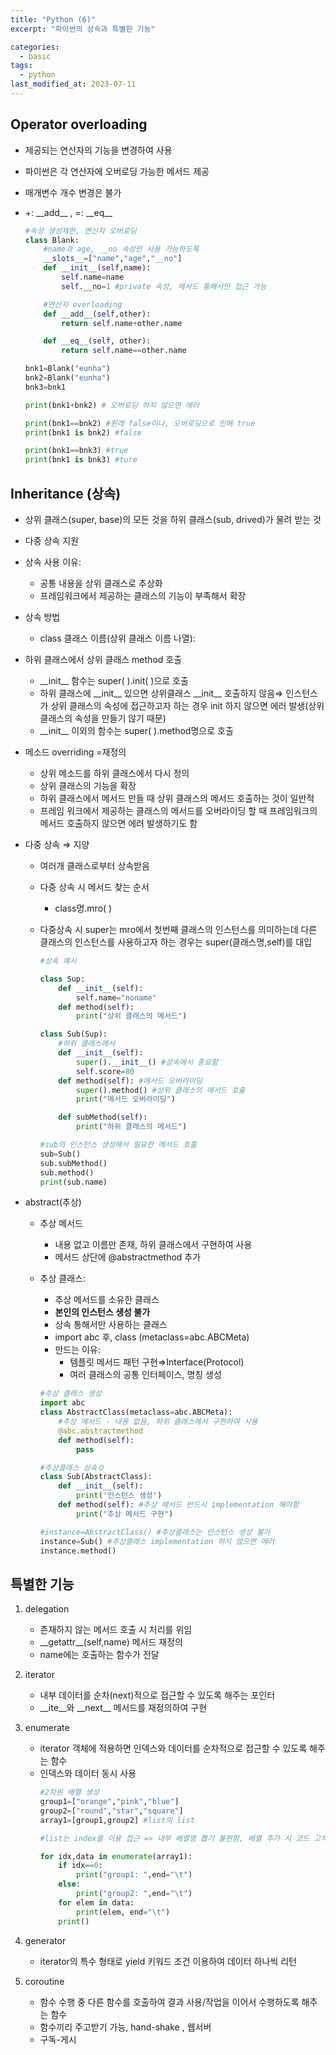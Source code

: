 ```yaml
---
title: "Python (6)"
excerpt: "파이썬의 상속과 특별한 기능"

categories:
  - basic
tags:
  - python
last_modified_at: 2023-07-11
---
```


## Operator overloading ##

- 제공되는 연산자의 기능을 변경하여 사용
- 파이썬은 각 연산자에 오버로딩 가능한 메서드 제공
- 매개변수 개수 변경은 불가
- +: \_\_add\_\_ , =: \_\_eq\_\_

    ```python
    #속성 생성제한, 연산자 오버로딩
    class Blank:
        #name과 age, __no 속성만 사용 가능하도록
        __slots__=["name","age","__no"]
        def __init__(self,name):
            self.name=name
            self.__no=1 #private 속성, 메서드 통해서만 접근 가능

        #연산자 overloading
        def __add__(self,other):
            return self.name+other.name

        def __eq__(self, other):
            return self.name==other.name

    bnk1=Blank("eunha")
    bnk2=Blank("eunha")
    bnk3=bnk1

    print(bnk1+bnk2) # 오버로딩 하지 않으면 에러

    print(bnk1==bnk2) #원래 false이나, 오버로딩으로 인해 true
    print(bnk1 is bnk2) #false

    print(bnk1==bnk3) #true
    print(bnk1 is bnk3) #ture    

    ```

## Inheritance (상속) ##
- 상위 클래스(super, base)의 모든 것을 하위 클래스(sub, drived)가 물려 받는 것
- 다중 상속 지원
- 상속 사용 이유:
    - 공통 내용을 상위 클래스로 추상화
    - 프레임워크에서 제공하는 클래스의 기능이 부족해서 확장
- 상속 방법
    - class 클래스 이름(상위 클래스 이름 나열):
- 하위 클래스에서 상위 클래스 method 호출
    - \_\_init\_\_ 함수는 super( ).init( )으로 호출
    - 하위 클래스에 \_\_init\_\_ 있으면 상위클래스 \_\_init\_\_ 호출하지 않음⇒ 인스턴스가 상위 클래스의 속성에 접근하고자 하는 경우 init 하지 않으면 에러 발생(상위 클래스의 속성을 만들기 않기 때문)
    - \_\_init\_\_ 이외의 함수는 super( ).method명으로 호출
- 메소드 overriding =재정의
    - 상위 메소드를 하위 클래스에서 다시 정의
    - 상위 클래스의 기능을 확장
    - 하위 클래스에서 메서드 만들 때 상위 클래스의 메서드 호출하는 것이 일반적
    - 프레임 워크에서 제공하는 클래스의 메서드를 오버라이딩 할 때 프레임워크의 메서드 호출하지 않으면 에러 발생하기도 함
- 다중 상속 ⇒ 지양
    - 여러개 클래스로부터 상속받음
    - 다중 상속 시 메서드 찾는 순서
        - class명.mro( )
    - 다중상속 시  super는 mro에서 첫번째 클래스의 인스턴스를 의미하는데 다른 클래스의 인스턴스를 사용하고자 하는 경우는 super(클래스명,self)를 대입

        ```python
        #상속 예시

        class Sup:
            def __init__(self):
                self.name="noname"
            def method(self):
                print("상위 클래스의 메서드")

        class Sub(Sup):
            #하위 클래스에서
            def __init__(self):
                super().__init__() #상속에서 중요함
                self.score=80
            def method(self): #메서드 오버라이딩
                super().method() #상위 클래스의 메서드 호출
                print("메서드 오버라이딩")

            def subMethod(self):
                print("하위 클래스의 메서드")

        #sub의 인스턴스 생성해서 필요한 메서드 호출
        sub=Sub()
        sub.subMethod()
        sub.method()
        print(sub.name)
        ```

- abstract(추상)
    - 추상 메서드
        - 내용 없고 이름만 존재, 하위 클래스에서 구현하여 사용
        - 메서드 상단에 @abstractmethod 추가
    - 추상 클래스:
        - 추상 메서드를 소유한 클래스
        - **본인의 인스턴스 생성 불가**
        - 상속 통해서만 사용하는 클래스
        - import abc 후, class (metaclass=abc.ABCMeta)
        - 만드는 이유:
            - 템플릿 메서드 패턴 구현⇒Interface(Protocol)
            - 여러 클래스의 공통 인터페이스, 명칭 생성

        ```python
        #추상 클래스 생성
        import abc
        class AbstractClass(metaclass=abc.ABCMeta):
            #추상 메서드 - 내용 없음, 하위 클래스에서 구현하여 사용
            @abc.abstractmethod
            def method(self):
                pass

        #추상클래스 상속０
        class Sub(AbstractClass):
            def __init__(self):
                print('인스턴스 생성')
            def method(self): #추상 메서드 반드시 implementation 해야함
                print("추상 메서드 구현")

        #instance=AbstractClass() #추상클래스는 인스턴스 생성 불가
        instance=Sub() #추상클래스 implementation 하지 않으면 에러
        instance.method()
        ```

## 특별한 기능 ##

1. delegation
    - 존재하지 않는 메서드 호출 시 처리를 위임
    - \_\_getattr\_\_(self,name) 메서드 재정의
    - name에는 호출하는 함수가 전달
2. iterator
    - 내부 데이터를 순차(next)적으로 접근할 수 있도록 해주는 포인터
    - \_\_ite\_\_와 \_\_next\_\_ 메서드를 재정의하여 구현
3. enumerate
    - iterator 객체에 적용하면 인덱스와 데이터를 순차적으로 접근할 수 있도록 해주는 함수
    - 인덱스와 데이터 동시 사용
        ```python
        #2차원 배열 생성
        group1=["orange","pink","blue"]
        group2=["round","star","square"]      
        array1=[group1,group2] #list의 list
        
        #list는 index를 이용 접근 => 내부 배열명 뽑기 불편함, 배열 추가 시 코드 고쳐야 함

        for idx,data in enumerate(array1):
            if idx==0:
                print("group1: ",end="\t")
            else:
                print("group2: ",end="\t")
            for elem in data:
                print(elem, end="\t")
            print()
        ```
    
4. generator
    - iterator의 특수 형태로 yield 키워드 조건 이용하여 데이터 하나씩 리턴
5. coroutine
    - 함수 수행 중 다른 함수를 호출하여 결과 사용/작업을 이어서 수행하도록 해주는 함수
    - 함수끼리 주고받기 가능, hand-shake , 웹서버
    - 구독-게시
